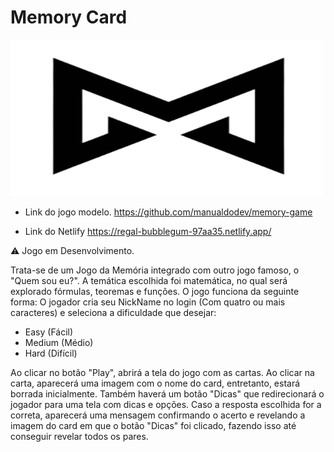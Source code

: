 <h1>Memory Card</h1> 

<img src="images/logo.png" alt="Image" height="250" width="500">


* Link do jogo modelo.
  https://github.com/manualdodev/memory-game

* Link do Netlify
  https://regal-bubblegum-97aa35.netlify.app/

⚠️ Jogo em Desenvolvimento.

Trata-se de um Jogo da Memória integrado com outro jogo famoso, o "Quem sou eu?".
A temática escolhida foi matemática, no qual será explorado fórmulas, teoremas e funções.
O jogo funciona da seguinte forma:
O jogador cria seu NickName no login (Com quatro ou mais caracteres) e seleciona a dificuldade que desejar:

* Easy (Fácil)
* Medium (Médio)
* Hard (Difícil)
  
Ao clicar no botão "Play", abrirá a tela do jogo com as cartas. Ao clicar na carta, aparecerá uma imagem com o nome do card, entretanto, estará borrada inicialmente. Também haverá um botão "Dicas" que redirecionará o jogador para uma tela com dicas e opções. Caso a resposta escolhida for a correta, aparecerá uma mensagem confirmando o acerto e revelando a imagem do card em que o botão "Dicas" foi clicado, fazendo isso até conseguir revelar todos os pares.
